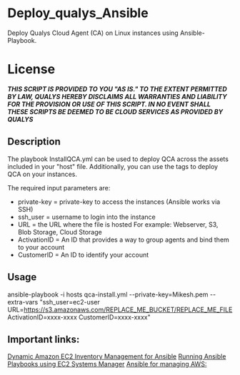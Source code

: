 # Deploy_qualys_Ansible
Deploy Qualys Cloud Agent (CA) on Linux instances using Ansible-Playbook.

# License
_**THIS SCRIPT IS PROVIDED TO YOU "AS IS."  TO THE EXTENT PERMITTED BY LAW, QUALYS HEREBY DISCLAIMS ALL WARRANTIES AND LIABILITY FOR THE PROVISION OR USE OF THIS SCRIPT.  IN NO EVENT SHALL THESE SCRIPTS BE DEEMED TO BE CLOUD SERVICES AS PROVIDED BY QUALYS**_

## Description
The playbook InstallQCA.yml can be used to deploy QCA across the assets included in your "host" file. Additionally, you can use the tags to deploy QCA on your instances.

The required input parameters are:

* private-key = private-key to access the instances (Ansible works via SSH)
* ssh_user = username to login into the instance
* URL = the URL where the file is hosted For example: Webserver, S3, Blob Storage, Cloud Storage
* ActivationID = An ID that provides a way to group agents and bind them to your account 
* CustomerID = An ID to identify your account

## Usage 
ansible-playbook -i hosts qca-install.yml --private-key=Mikesh.pem --extra-vars "ssh_user=ec2-user  URL=https://s3.amazonaws.com/REPLACE_ME_BUCKET/REPLACE_ME_FILE ActivationID=xxxx-xxxx CustomerID=xxxx-xxxx"

## Important links:
[Dynamic Amazon EC2 Inventory Management for Ansible](https://aws.amazon.com/blogs/apn/getting-started-with-ansible-and-dynamic-amazon-ec2-inventory-management/)
[Running Ansible Playbooks using EC2 Systems Manager](https://aws.amazon.com/blogs/mt/running-ansible-playbooks-using-ec2-systems-manager-run-command-and-state-manager/)
[Ansible for managing AWS:](https://docs.ansible.com/ansible/latest/scenario_guides/guide_aws.html)
